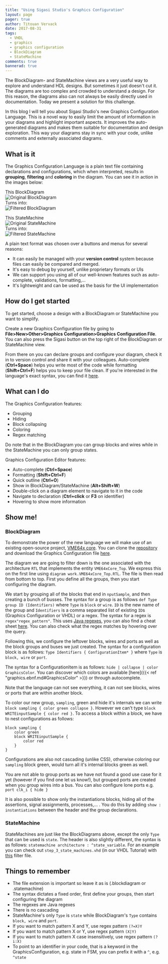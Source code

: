 ```yaml
---
title: "Using Sigasi Studio's Graphics Configuration"
layout: page
pager: true
author: Titouan Vervack
date: 2017-08-31
tags: 
  - VHDL
  - graphics
  - graphics configuration
  - BlockDiagram
  - StateMachine
comments: true
bannerad: true
---
```


The BlockDiagram- and StateMachine views are a very useful way to explore and understand HDL designs. But sometimes it just doesn't cut it.
The diagrams are too complex and crowded to understand a design.
For this reason, the diagrams also can not always be easily directly used in documentation.
Today we present a solution for this challenge.

In this blog I will tell you about Sigasi Studio's new Graphics Configuration Language.
This is a novel way to easily limit the amount of information in your diagrams and highlight important aspects.
It improves the auto-generated diagrams and makes them suitable for documentation and design exploration.
This way your diagrams stay in sync with your code, unlike comments and externally associated diagrams.

## What is it
The Graphics Configuration Language is a plain text file containing declarations and configurations, which when interpreted, results in **grouping**, **filtering** and **coloring** in the diagram.
You can see it in action in the images below:

This BlockDiagram  
![Original BlockDiagram](/img/tech/using-graphics-configuration/BdOriginal.svg)  
Turns into:  
![Filtered BlockDiagram](/img/tech/using-graphics-configuration/BdFiltered.svg)  

This StateMachine  
![Original StateMachine](/img/tech/using-graphics-configuration/FsmOriginal.svg)  
Turns into:  
![Filtered StateMachine](/img/tech/using-graphics-configuration/FsmFiltered.svg)  

A plain text format was chosen over a buttons and menus for several reasons:

* It can easily be managed with your **version control** system because files can easily be compared and merged.
* It's easy to debug by yourself, unlike proprietary formats or UIs
* We can support you using all of our well-known features such as auto-complete, validations, formatting,...
* It's lightweight and can be used as the basis for the UI implementation

## How do I get started
To get started, choose a design with a BlockDiagram or StateMachine you want to simplify.

Create a new Graphics Configuration file by going to **File>New>Other>Graphics Configuration>Graphics Configuration File**.
You can also press the Sigasi button on the top right of the BlockDiagram or StateMachine view.

From there on you can declare groups and configure your diagram, check it in to version control and share it with your colleagues.
Auto-complete (**Ctrl+Space**) helps you write most of the code while formatting (**Shift+Ctrl+F**) helps you to keep your file clean.
If you're interested in the language's exact syntax, you can find it [here](/tech/graphics.ebnf).

## What can I do
The Graphics Configuration features:

* Grouping
* Hiding
* Block collapsing
* Coloring
* Regex matching

Do note that in the BlockDiagram you can group blocks and wires while in the StateMachine you can only group states.

Graphics Configuration Editor features:

* Auto-complete (**Ctrl+Space**)
* Formatting (**Shift+Ctrl+F**)
* Quick outline (**Ctrl+O**)
* Show in BlockDiagram/StateMachine (**Alt+Shift+W**)
* Double-click on a diagram element to navigate to it in the code
* Navigate to declaration (**Ctrl+click** or **F3** on identifier)
* Hovering to show more information

## Show me!

### BlockDiagram

To demonstrate the power of the new language we will make use of an existing open-source project, [VME64x core](https://www.ohwr.org/projects/vme64x-core).
You can clone the [repository](git://ohwr.org/hdl-core-lib/vme64x-core.git) and download the Graphics Configuration file [here](/resources/tech/using-graphics-configuration/VME64xCore_Top.blockdiagram).

The diagram we are going to filter down is the one associated with the architecture `RTL` that implements the entity `VME64xCore_Top`.
We express this on the first line using `diagram work.VME64xCore_Top.RTL`.
The file is then read from bottom to top. First you define all the groups, then you start configuring the diagram.

We start by grouping all of the blocks that end in `nputSample`, and then creating a bunch of busses.
The syntax for a group is as follows `def Type group ID (Identifiers)` where `Type` is `block` or `wire`.
`ID` is the new name of the group and `Identifiers` is a comma separated list of existing `ID`s (Graphics Configuration or VHDL) or a regex.
The syntax for a regex is `regex"regex_pattern"`. This uses [Java regexes](https://docs.oracle.com/en/java/javase/17/docs/api/java.base/java/util/regex/Pattern.html), you can also find a cheat sheet [here](http://files.zeroturnaround.com/pdf/zt_regular-expressions-cheat-sheet.pdf).
You can also check what the regex matches by hovering over the query.

Following this, we configure the leftover blocks, wires and ports as well as the block groups and buses we just created.
The syntax for a configuration block is as follows: `Type Identifiers { ConfigurationItem* }` where `Type` is `block, wire` or `port`.

The syntax for a ConfigurationItem is as follows: `hide | collapse | color GraphicsColor`. You can discover which colors are available [here]({{< ref "graphics.ebnf.md#GraphicsColor" >}}) or through autocomplete.

Note that the language can not see everything, it can not see blocks, wires or ports that are within another block.

To color our new group, `sampling`, green and hide it's internals we can write `block sampling { color green collapse }`.
However we can't type `block WRITEinputSample { color red }`. To access a block within a block, we have to nest configurations as follows:
```
block sampling {
    color green
    block WRITEinputSample {
        color red
    }
}
```

Configurations are also not cascading (unlike CSS), otherwise coloring our `sampling` block green, would turn all it's internal blocks green as well.

You are not able to group ports as we have not found a good use case for it yet (however if you find one let us know!), but grouped ports are created when you group wires into a bus.
You can also configure lone ports e.g. `port clk_i { hide }`

It is also possible to show only the instantiations blocks, hiding all of the assertions, signal assignments, processes,... .
You do this by adding `show : instantiations` between the header and the group declarations.

### StateMachine

StateMachines are just like the BlockDiagrams above, except the only `Type` that can be used is `state`.
The header is also slightly different, the syntax is as follows: `statemachine architecture : ^state_variable`.
For an example you can check out `step_3_state_machines.vhd` (in our VHDL Tutorial) with [this](/resources/tech/using-graphics-configuration/step_3_state_machines.statemachine) filter file.

## Things to remember

* The file extension is important so leave it as is (.blockdiagram or .statemachine)
* The syntax dictates a fixed order, first define your groups, then start configuring the diagram
* The regexes are Java regexes
* There is no cascading
* StateMachine's only `Type` is `state` while BlockDiagram's `Type` contains `block, wire` and `port`.
* If you want to match pattern X and Y, use regex pattern `(?=X)Y`
* If you want to match pattern X or Y, use regex pattern `(X|Y)`
* If you want to match pattern X case insensitively, use regex pattern `(?i:X)`
* To point to an identifier in your code, that is a keyword in the GraphicsConfiguration, e.g. state in FSM,
you can prefix it with a `^`, e.g. `^state`

